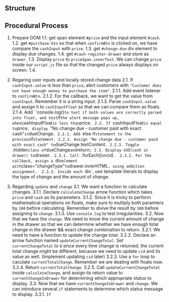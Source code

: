 ## Structure 

## Procedural Process
1. Prepare DOM
  1.1. get span element `#price` and the input element `#cash`.
  1.2. get `#purchase-btn` so that when `confirmBtn` is clicked on, we have compare the `cashInput` with `price`.
  1.3. get `#change-due` div element to display due changes.
  1.4. get `#cash-register-drawer` and store as `drawer`.
  1.3. Display `price` to `priceSpan.innerText`. We can change `price` inside our `script.js` file so that the changed `price` always displays on screen.
  1.4. 

2. Regaring user inputs and locally stored change data
  2.1. If `cashInput.value` is less than `price`, alert customers with `"Customer does not have enough money to purchase the item"`.
     2.1.1. Add event listener to `confirmBtn`.
     2.1.2. For the callback, we want to get the value from `cashInput`. Remember it is a string input.
     2.1.3. Parse `cashInput.value` and assign it to `cashInputFloat` so that we can compare them as floats. 
     2.1.4. Add ``console.log()` to test if both values are correctly parsed into float, and test `if` the alert message pops up, when `cashInputFloat` is less than `price`.
  2.2. If `cashInputFloat` is equal to `price`, display `"No change due - customer paid with exact cash"` in `dueChange`.
    2.2.1. Add `else if` statement to the previous `if` statement.
    2.2.2. Assign "No change due - customer paid with exact cash" to `dueChange.textContent`.
    2.2.3. Toggle `.hidden` class of `dueChange` and `return`;
  2.3. Display `cid` (cash in drawer) to `drawer`.
    2.3.1. Call `.forEach()` on `cid`. 
    2.3.2. For the callback, assign a `div` element with `class="changeType"` to `drawer.innerHTML`, using addition assignment. 
    2.3.3. Inside each `div`, use template literals to display the type of change and the amount of change. 

3. Regarding `update` and `change`
  3.1. We want a function to calculate changes. 
      3.1.1. Declare `calculateChange` arrow function which takes `price` and `cash` as its parameters.
      3.1.2. Since it is tricky to perform mathematical operations on floats, make sure to multiply both paramters by `100` before calculating. Remember to divive the result by `100` before assigning to `change`. 
      3.1.3. Use `console.log` to test irregularities.
  3.2. Now that we have the `change`. We need to know the current amount of change in the drawer so that we can determine whether we have enough total change in the drawer && exact change combination to return.
      3.2.1. We need to have a function to update the change total. 
      3.2.2. Declare an arrow function named `updateCurrentChangeTotal`. Set `currentChangeTotal` to `0` since every time change is returned, the current total change might be different, because we need to update `cid` and its value as well. (Implement updating `cid` later)
      3.2.3. Use a `for` loop to caculate `currentTotalChange`. Remember we are dealing with floats now.
      3.2.4. Return `currentTotalChange`. 
      3.2.5. Call `updateCurrentChangeTotal` inside `calculateChange`, and assign its return value to `currentChangeInDrawer` for determining which appropriate status to display. 
  3.3. Now that we have `currentChangeInDrawer` and `change`. We can introduce several `if` statements to determine which status message to display. 
      3.3.1. `If` 


  